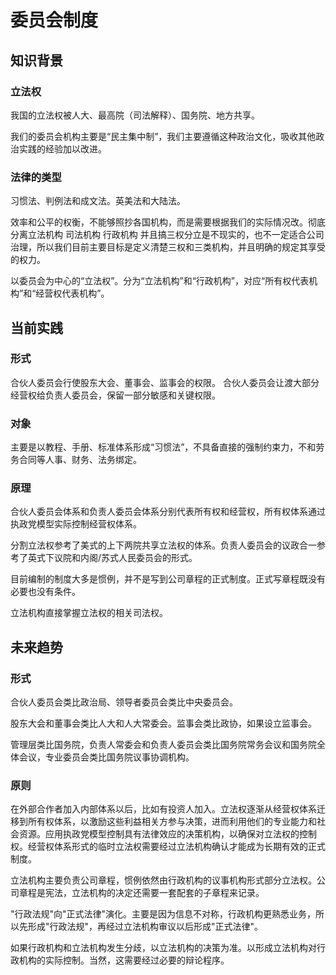 # 委员会制度

## 知识背景

### 立法权

我国的立法权被人大、最高院（司法解释）、国务院、地方共享。

我们的委员会机构主要是“民主集中制”，我们主要遵循这种政治文化，吸收其他政治实践的经验加以改进。

### 法律的类型

习惯法、判例法和成文法。英美法和大陆法。

效率和公平的权衡，不能够照抄各国机构，而是需要根据我们的实际情况改。彻底分离立法机构 司法机构 行政机构 并且搞三权分立是不现实的，也不一定适合公司治理，所以我们目前主要目标是定义清楚三权和三类机构，并且明确的规定其享受的权力。

以委员会为中心的“立法权”。分为“立法机构”和“行政机构”，对应“所有权代表机构”和“经营权代表机构”。

## 当前实践

### 形式

合伙人委员会行使股东大会、董事会、监事会的权限。
合伙人委员会让渡大部分经营权给负责人委员会，保留一部分敏感和关键权限。

### 对象

主要是以教程、手册、标准体系形成“习惯法”，不具备直接的强制约束力，不和劳务合同等人事、财务、法务绑定。

### 原理

合伙人委员会体系和负责人委员会体系分别代表所有权和经营权，所有权体系通过执政党模型实际控制经营权体系。

分割立法权参考了美式的上下两院共享立法权的体系。负责人委员会的议政合一参考了英式下议院和内阁/苏式人民委员会的形式。

目前编制的制度大多是惯例，并不是写到公司章程的正式制度。正式写章程既没有必要也没有条件。

立法机构直接掌握立法权的相关司法权。

## 未来趋势

### 形式

合伙人委员会类比政治局、领导者委员会类比中央委员会。

股东大会和董事会类比人大和人大常委会。监事会类比政协，如果设立监事会。

管理层类比国务院，负责人常委会和负责人委员会类比国务院常务会议和国务院全体会议，专业委员会类比国务院议事协调机构。

### 原则

在外部合作者加入内部体系以后，比如有投资人加入。立法权逐渐从经营权体系迁移到所有权体系，以激励这些利益相关方参与决策，进而利用他们的专业能力和社会资源。应用执政党模型控制具有法律效应的决策机构，以确保对立法权的控制权。经营权体系形式的临时立法权需要经过立法机构确认才能成为长期有效的正式制度。

立法机构主要负责公司章程，惯例依然由行政机构的议事机构形式部分立法权。公司章程是宪法，立法机构的决定还需要一套配套的子章程来记录。

"行政法规"向"正式法律"演化。主要是因为信息不对称，行政机构更熟悉业务，所以先形成"行政法规"，再经过立法机构审议以后形成"正式法律"。

如果行政机构和立法机构发生分歧，以立法机构的决策为准。以形成立法机构对行政机构的实际控制。当然，这需要经过必要的辩论程序。
